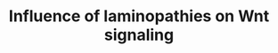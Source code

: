 ---
annotations:
- id: CL:0000134
  parent: stem cell
  type: Cell Type Ontology
  value: mesenchymal stem cell
- id: PW:0000013
  parent: disease pathway
  type: Pathway Ontology
  value: disease pathway
- id: CL:0000136
  parent: native cell
  type: Cell Type Ontology
  value: fat cell
- id: DOID:3911
  parent: genetic disease
  type: Disease Ontology
  value: progeria
- id: PW:0000008
  parent: signaling pathway
  type: Pathway Ontology
  value: Wnt signaling pathway
- id: CL:0000056
  parent: native cell
  type: Cell Type Ontology
  value: myoblast
- id: CL:0000062
  parent: native cell
  type: Cell Type Ontology
  value: osteoblast
authors:
- Zoebarois
- L Dupuis
- Fehrhart
- Egonw
- Eweitz
- Finterly
citedin:
- link: PMC9440113
  title: Machine learning and bioinformatics to identify 8 autophagy-related biomarkers
    and construct gene regulatory networks in dilated cardiomyopathy (2022)
communities:
- RareDiseases
description: 'This pathway represents the different molecular interactions that may
  occur following the dis-regulation of signaling pathways in adipocyte differentiation
  and proliferation.  That may result in the abnormal distribution of white adipose
  tissue, leading to the onset of lipodystrophic syndromes.  This laminopathic pathway
  stems from mutations mainly occurring in the LMNA gene, and can be associated with
  the onset of other laminopathic syndromes due to a malfunction in the lamin A processing
  pathway.  Other laminopathic diseases are associated with LMNA mutations, thus this
  pathway represents the overlapping interactions in such phenotypic diseases. '
last-edited: 2024-02-24
ndex: b1b67415-8b6e-11eb-9e72-0ac135e8bacf
organisms:
- Homo sapiens
redirect_from:
- /index.php/Pathway:WP4844
- /instance/WP4844
- /instance/WP4844_r128837
revision: r128837
schema-jsonld:
- '@context': https://schema.org/
  '@id': https://wikipathways.github.io/pathways/WP4844.html
  '@type': Dataset
  creator:
    '@type': Organization
    name: WikiPathways
  description: 'This pathway represents the different molecular interactions that
    may occur following the dis-regulation of signaling pathways in adipocyte differentiation
    and proliferation.  That may result in the abnormal distribution of white adipose
    tissue, leading to the onset of lipodystrophic syndromes.  This laminopathic pathway
    stems from mutations mainly occurring in the LMNA gene, and can be associated
    with the onset of other laminopathic syndromes due to a malfunction in the lamin
    A processing pathway.  Other laminopathic diseases are associated with LMNA mutations,
    thus this pathway represents the overlapping interactions in such phenotypic diseases. '
  keywords:
  - AGO2
  - APC
  - AXIN1
  - Adiponectin
  - C
  - CCND1
  - CDK6
  - CEBPA
  - CEBPB
  - CEBPD
  - CSNK1A1
  - CSNK1A1L
  - CTNNB1
  - DICER1
  - EMD
  - Emerin
  - Farnesyltransferase
  - GSK3B
  - HES1
  - HES5
  - HMGA2
  - 'Isoprenylcysteine carboxyl methyltransferase '
  - LEF1
  - LMNA
  - MIR33B
  - MIRLET7B
  - Mature lamin A
  - PPARG
  - Prelamin-A
  - Progerin
  - RUNX2
  - SLC2A4
  - SPP1
  - SREBP1c
  - TARBP2
  - TCF7
  - TCF7L1
  - TCF7L2
  - TLE1
  - TOR1AIP1
  - Truncated prelamin-A
  - WNT10B
  - ZMPSTE24
  license: CC0
  name: Influence of laminopathies on Wnt signaling
seo: CreativeWork
title: Influence of laminopathies on Wnt signaling
wpid: WP4844
---